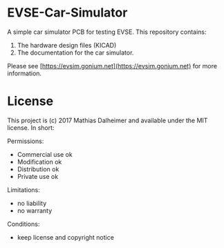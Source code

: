 # EVSE-Car-Simulator

A simple car simulator PCB for testing EVSE. This repository contains:

1. The hardware design files (KICAD)
2. The documentation for the car simulator.

Please see [https://evsim.gonium.net](https://evsim.gonium.net) for more
information.

# License

This project is (c) 2017 Mathias Dalheimer and available under the MIT license. In short:

Permissions:
* Commercial use ok
* Modification ok
* Distribution ok
* Private use ok

Limitations:
* no liability
* no warranty

Conditions:
* keep license and copyright notice
